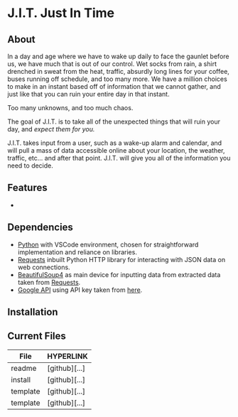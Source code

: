 # J.I.T. Just In Time

## About
In a day and age where we have to wake up daily to face the gaunlet before us, we have much that is out of our control. Wet socks from rain, a shirt drenched in sweat from the heat, traffic, absurdly long lines for your coffee, buses running off schedule, and too many more. We have a million choices to make in an instant based off of information that we cannot gather, and just like that you can ruin your entire day in that instant.

Too many unknowns, and too much chaos.

The goal of J.I.T. is to take all of the unexpected things that will ruin your day, and _expect them for you._

J.I.T. takes input from a user, such as a wake-up alarm and calendar, and will pull a mass of data accessible online about your location, the weather, traffic, etc... and after that point. J.I.T. will give you all of the information you need to decide.

## Features
- 

## Dependencies
- [Python] with VSCode environment, chosen for straightforward implementation and reliance on libraries.
- [Requests] inbuilt Python HTTP library for interacting with JSON data on web connections.
- [BeautifulSoup4] as main device for inputting data from extracted data taken from [Requests].
- [Google API] using API key taken from [here][Google API].

## Installation

## Current Files
| File | HYPERLINK |
| ---- | --------- |
| readme | [github][...] | 
| install | [github][...] |
| template | [github][...] |
| template | [github][...] |

[//]: # (reference links)

[Python]: <https://www.python.org/>
[BeautifulSoup4]: <https://beautiful-soup-4.readthedocs.io/en/latest/>
[Requests]: <https://pypi.org/project/requests/>
[Google API]: <https://github.com/googlemaps/google-maps-services-python>
[GHub_readme]: <> 
[GHub_install]: <>
[GHub_scraperpy]: <> 
[GHub_linkcsv]: <>
